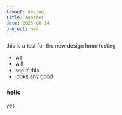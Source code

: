 ```yaml
---
layout: devlog
title: another
date: 2025-06-14
project: new
---
```


this is a test for the new design
hmm testing

- we 
- will
- see if this
- looks any good

### hello

yes
